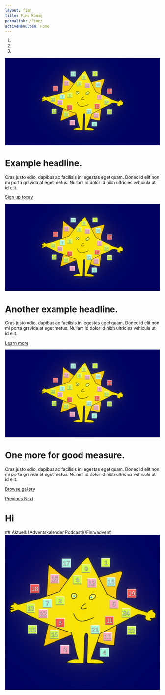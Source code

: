 ```yaml
---
layout: finn
title: Finn König
permalink: /Finn/
activeMenuItem: Home
---
```


<div id="myCarousel" class="cFull carousel slide" data-ride="carousel">
        <ol class="carousel-indicators">
          <li data-target="#myCarousel" data-slide-to="0" class=""></li>
          <li data-target="#myCarousel" data-slide-to="1" class="active"></li>
          <li data-target="#myCarousel" data-slide-to="2" class=""></li>
        </ol>
        <div class="carousel-inner">
          <div class="carousel-item">
            <img class="d-block w-100" src="/src/img/adventstern.jpg" alt="First slide">
            <div class="container">
              <div class="carousel-caption text-left">
                <h1>Example headline.</h1>
                <p>Cras justo odio, dapibus ac facilisis in, egestas eget quam. Donec id elit non mi porta gravida at eget metus. Nullam id dolor id nibh ultricies vehicula ut id elit.</p>
                <p><a class="btn btn-lg btn-primary" href="#" role="button">Sign up today</a></p>
              </div>
            </div>
          </div>
          <div class="carousel-item active">
            <img class="d-block w-100" src="/src/img/adventstern.jpg" alt="Second slide">
            <div class="container">
              <div class="carousel-caption">
                <h1>Another example headline.</h1>
                <p>Cras justo odio, dapibus ac facilisis in, egestas eget quam. Donec id elit non mi porta gravida at eget metus. Nullam id dolor id nibh ultricies vehicula ut id elit.</p>
                <p><a class="btn btn-lg btn-primary" href="#" role="button">Learn more</a></p>
              </div>
            </div>
          </div>
          <div class="carousel-item">
            <img class="d-block w-100" src="/src/img/adventstern.jpg" alt="Third slide">
            <div class="container">
              <div class="carousel-caption text-right">
                <h1>One more for good measure.</h1>
                <p>Cras justo odio, dapibus ac facilisis in, egestas eget quam. Donec id elit non mi porta gravida at eget metus. Nullam id dolor id nibh ultricies vehicula ut id elit.</p>
                <p><a class="btn btn-lg btn-primary" href="#" role="button">Browse gallery</a></p>
              </div>
            </div>
          </div>
        </div>
        <a class="carousel-control-prev" href="#myCarousel" role="button" data-slide="prev">
          <span class="carousel-control-prev-icon" aria-hidden="true"></span>
          <span class="sr-only">Previous</span>
        </a>
        <a class="carousel-control-next" href="#myCarousel" role="button" data-slide="next">
          <span class="carousel-control-next-icon" aria-hidden="true"></span>
          <span class="sr-only">Next</span>
        </a>
      </div>


# Hi

<div class="containerFull green center">
<div class="text-center"  markdown="1">
##  Aktuell: [Adventskalender Podcast](/Finn/advent)
  <img src="/src/img/stern_klein.jpg" class="rounded-circle">
</div>
</div>



<br><br>
